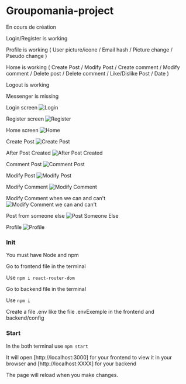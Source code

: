 
# Groupomania-project

En cours de création

Login/Register is working

Profile is working ( User picture/icone / Email hash / Picture change / Pseudo change )

Home is working ( Create Post / Modify Post / Create comment / Modify comment / Delete post / Delete comment / Like/Dislike Post / Date )

Logout is working

Messenger is missing

Login screen 
![Login](https://user-images.githubusercontent.com/106658617/213933437-5bc42f61-01cd-4e39-850c-23c4a1e96239.PNG)

Register screen
![Register](https://user-images.githubusercontent.com/106658617/213933481-6f9bfd6c-80e9-4571-81a8-07ce51f9778d.PNG)

Home screen
![Home](https://user-images.githubusercontent.com/106658617/213933497-a1bf75d1-2b13-467e-beba-2dcf5d474762.PNG)

Create Post
![Create Post](https://user-images.githubusercontent.com/106658617/213933505-59130ce8-1389-4edb-9376-1cdf74272749.PNG)

After Post Created
![After Post Created](https://user-images.githubusercontent.com/106658617/213933525-6aba8654-71e5-43ff-bbb0-b39b3e9d9352.PNG)

Comment Post
![Comment Post](https://user-images.githubusercontent.com/106658617/213933566-adc5ad95-ece9-467c-a098-0113a4d754dd.PNG)

Modify Post
![Modify Post](https://user-images.githubusercontent.com/106658617/213933624-99b39524-e679-4913-a067-d5cf21f0ef57.PNG)

Modify Comment
![Modify Comment](https://user-images.githubusercontent.com/106658617/213933575-2b0a3dd5-0ba0-4c30-a7a3-71401ff71b71.PNG)

Modify Comment when we can and can't
![Modify Comment we can and can't](https://user-images.githubusercontent.com/106658617/213933746-e5b325d9-c935-4b56-9ba6-dfabcbdf2f9c.PNG)


Post from someone else
![Post Someone Else](https://user-images.githubusercontent.com/106658617/213933587-942e6b4c-1d5a-4967-b1e2-351df1cfa6a1.PNG)

Profile
![Profile](https://user-images.githubusercontent.com/106658617/213933636-cfc60ddb-ef8b-4061-86b0-27bc75b389f4.PNG)


### Init

You must have Node and npm

Go to frontend file in the terminal

Use `npm i react-router-dom`

Go to backend file in the terminal

Use `npm i`

Create a file .env like the file .envExemple in the frontend and backend/config

### Start

In the both terminal use `npm start`

It will open [http://localhost:3000] for your frontend to view it in your browser and [http://localhost:XXXX] for your backend

The page will reload when you make changes.
